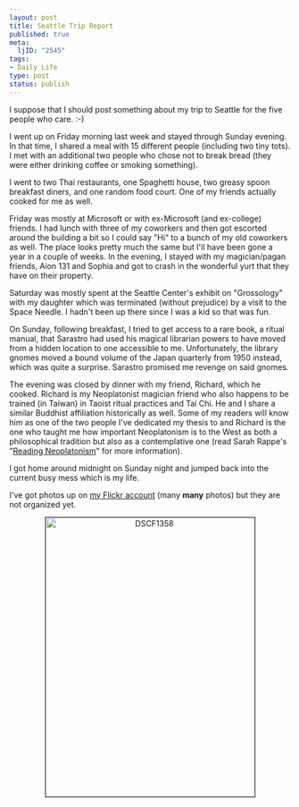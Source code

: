 ```yaml
--- 
layout: post
title: Seattle Trip Report
published: true
meta: 
  ljID: "2545"
tags: 
- Daily Life
type: post
status: publish
---
```

I suppose that I should post something about my trip to Seattle for the five people who care. :-)

I went up on Friday morning last week and stayed through Sunday evening. In that time, I shared a meal with 15 different people (including two tiny tots). I met with an additional two people who chose not to break bread (they were either drinking coffee or smoking something).

I went to two Thai restaurants, one Spaghetti house, two greasy spoon breakfast diners, and one random food court. One of my friends actually cooked for me as well.

Friday was mostly at Microsoft or with ex-Microsoft (and ex-college) friends. I had lunch with three of my coworkers and then got escorted around the building a bit so I could say "Hi" to a bunch of my old coworkers as well. The place looks pretty much the same but I'll have been gone a year in a couple of weeks. In the evening, I stayed with my magician/pagan friends, Aion 131 and Sophia and got to crash in the wonderful yurt that they have on their property.

Saturday was mostly spent at the Seattle Center's exhibit on "Grossology" with my daughter which was terminated (without prejudice) by a visit to the Space Needle. I hadn't been up there since I was a kid so that was fun.

On Sunday, following breakfast, I tried to get access to a rare book, a ritual manual, that Sarastro had used his magical librarian powers to have moved from a hidden location to one accessible to me. Unfortunately, the library gnomes moved a bound volume of the Japan quarterly from 1950 instead, which was quite a surprise. Sarastro promised me revenge on said gnomes.

The evening was closed by dinner with my friend, Richard, which he cooked. Richard is my Neoplatonist magician friend who also happens to be trained (in Taiwan) in Taoist ritual practices and Tai Chi. He and I share a similar Buddhist affiliation historically as well. Some of my readers will know him as one of the two people I've dedicated my thesis to and Richard is the one who taught me how important Neoplatonism is to the West as both a philosophical tradition but also as a contemplative one (read Sarah Rappe's "<a href="http://www.amazon.com/Reading-Neoplatonism-Non-discursive-Thinking-Damascius/dp/0521651581/">Reading Neoplatonism</a>" for more information).

I got home around midnight on Sunday night and jumped back into the current busy mess which is my life.

I've got photos up on <a href="http://www.flickr.com/photos/albill/">my Flickr account</a> (many <strong>many</strong> photos) but they are not organized yet.
<p align="center"><a href="http://www.flickr.com/photos/albill/471003173/" title="Photo Sharing"><img src="http://farm1.static.flickr.com/210/471003173_b4f6e2f7e8.jpg" width="375" height="500" border="1" alt="DSCF1358" /></a></p>
